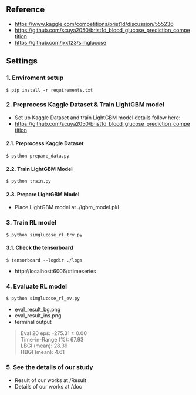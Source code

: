 <h2>Reference</h2>

- https://www.kaggle.com/competitions/brist1d/discussion/555236
- https://github.com/scuya2050/brist1d_blood_glucose_prediction_competition
- https://github.com/jxx123/simglucose

<h2>Settings</h2>
<h3>1. Enviroment setup</h3>

    $ pip install -r requirements.txt

<h3>2. Preprocess Kaggle Dataset & Train LightGBM model</h3>

- Set up Kaggle Dataset and train LightGBM model details follow here:
- https://github.com/scuya2050/brist1d_blood_glucose_prediction_competition

<h4> 2.1. Preprocess Kaggle Dataset </h4>
    
    $ python prepare_data.py 

<h4> 2.2. Train LightGBM Model </h4>

    $ python train.py 

<h4> 2.3. Prepare LightGBM Model </h4>

- Place LightGBM model at ./lgbm_model.pkl

<h3>3. Train RL model</h3>

    $ python simglucose_rl_try.py 

<h4> 3.1. Check the tensorboard </h4>

    $ tensorboard --logdir ./logs
 
- http://localhost:6006/#timeseries

<h3>4. Evaluate RL model</h3>

    $ python simglucose_rl_ev.py

- eval_result_bg.png
- eval_result_ins.png
- terminal output
> Eval 20 eps: -275.31 ± 0.00 <br>
> Time-in-Range (%): 67.93 <br>
> LBGI (mean): 28.39 <br>
> HBGI (mean): 4.61 <br>

<h3>5. See the details of our study</h3>

- Result of our works at /Result
- Details of our works at /doc